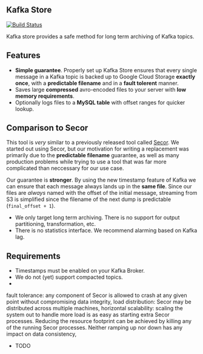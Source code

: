 ## Kafka Store

[![Build Status](https://travis-ci.org/smyte/kafka_store.svg?branch=master)](https://travis-ci.org/smyte/kafka_store)

Kafka store provides a safe method for long term archiving of Kafka topics.

## Features

* **Simple guarantee**. Properly set up Kafka Store ensures that every single message in a Kafka topic is backed up to Google Cloud Storage **exactly once**, with a **predictable filename** and in a **fault tolerent** manner.
* Saves large **compressed** avro-encoded files to your server with **low memory requirements**.
* Optionally logs files to a **MySQL table** with offset ranges for quicker lookup.

## Comparison to Secor

This tool is *very* similar to a previously released tool called [Secor](https://github.com/pinterest/secor). We started out using Secor, but our motivation for writing a replacement was primarily due to the **predictable filename** guarantee, as well as many production problems while trying to use a tool that was far more complicated than neccessary for our use case.

Our guarantee is **stronger**. By using the new timestamp feature of Kafka we can ensure that each message always lands up in the **same file**. Since our files are *always* named with the offset of the initial message, streaming from S3 is simplified since the filename of the next dump is predictable (`final_offset + 1`).


* We only target long term archiving. There is no support for output partitioning, transformation, etc.
* There is no statistics interface. We recommend alarming based on Kafka lag.

## Requirements

* Timestamps must be enabled on your Kafka Broker.
* We do not (yet) support compacted topics.
* 
fault tolerance: any component of Secor is allowed to crash at any given point without compromising data integrity,
load distribution: Secor may be distributed across multiple machines,
horizontal scalability: scaling the system out to handle more load is as easy as starting extra Secor processes. Reducing the resource footprint can be achieved by killing any of the running Secor processes. Neither ramping up nor down has any impact on data consistency,

* TODO

